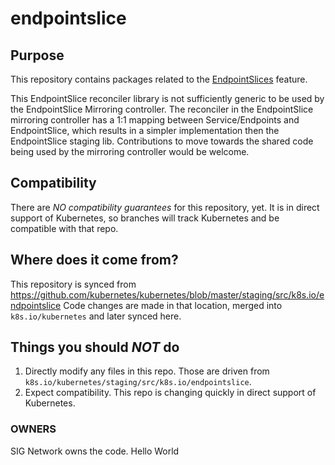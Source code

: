 # endpointslice

## Purpose

This repository contains packages related to the [EndpointSlices](https://github.com/kubernetes/enhancements/tree/master/keps/sig-network/0752-endpointslices)
feature.

This EndpointSlice reconciler library is not sufficiently generic to be used by
the EndpointSlice Mirroring controller. The reconciler in the EndpointSlice
mirroring controller has a 1:1 mapping between Service/Endpoints and
EndpointSlice, which results in a simpler implementation then the EndpointSlice
staging lib. Contributions to move towards the shared code being used by the
mirroring controller would be welcome.

## Compatibility

There are *NO compatibility guarantees* for this repository, yet.  It is in direct support of Kubernetes, so branches
will track Kubernetes and be compatible with that repo.

## Where does it come from?

This repository is synced from https://github.com/kubernetes/kubernetes/blob/master/staging/src/k8s.io/endpointslice
Code changes are made in that location, merged into `k8s.io/kubernetes` and later synced here.

## Things you should *NOT* do

 1. Directly modify any files in this repo. Those are driven from `k8s.io/kubernetes/staging/src/k8s.io/endpointslice`.
 2. Expect compatibility. This repo is changing quickly in direct support of Kubernetes.

### OWNERS

SIG Network owns the code.
Hello World
